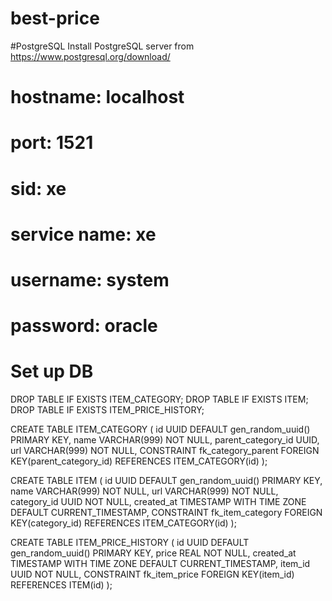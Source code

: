 # best-price


#PostgreSQL
Install PostgreSQL server from https://www.postgresql.org/download/

# hostname: localhost
# port: 1521
# sid: xe
# service name: xe
# username: system
# password: oracle

# Set up DB
DROP TABLE IF EXISTS ITEM_CATEGORY;
DROP TABLE IF EXISTS ITEM;
DROP TABLE IF EXISTS ITEM_PRICE_HISTORY;

CREATE TABLE ITEM_CATEGORY (
id                      UUID DEFAULT gen_random_uuid() PRIMARY KEY,
name                    VARCHAR(999) NOT NULL,
parent_category_id      UUID,
url                     VARCHAR(999) NOT NULL,
CONSTRAINT fk_category_parent
    FOREIGN KEY(parent_category_id) REFERENCES ITEM_CATEGORY(id)
);

CREATE TABLE ITEM (
id              UUID DEFAULT gen_random_uuid() PRIMARY KEY,
name            VARCHAR(999) NOT NULL,
url             VARCHAR(999) NOT NULL,
category_id     UUID NOT NULL,
created_at      TIMESTAMP WITH TIME ZONE DEFAULT CURRENT_TIMESTAMP,
CONSTRAINT fk_item_category
    FOREIGN KEY(category_id) REFERENCES ITEM_CATEGORY(id)
);

CREATE TABLE ITEM_PRICE_HISTORY (
id              UUID DEFAULT gen_random_uuid() PRIMARY KEY,
price           REAL NOT NULL,
created_at      TIMESTAMP WITH TIME ZONE DEFAULT CURRENT_TIMESTAMP,
item_id         UUID NOT NULL,
CONSTRAINT fk_item_price
    FOREIGN KEY(item_id) REFERENCES ITEM(id)
);